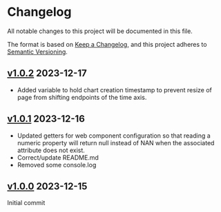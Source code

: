 # Changelog

All notable changes to this project will be documented in this file.

The format is based on [Keep a Changelog](https://keepachangelog.com/en/1.0.0/),
and this project adheres to
[Semantic Versioning](https://semver.org/spec/v2.0.0.html).

## [v1.0.2](https://github.com/cotarr/json-chart/releases/tag/v1.0.2) 2023-12-17

- Added variable to hold chart creation timestamp to prevent resize of page from shifting endpoints of the time axis.

## [v1.0.1](https://github.com/cotarr/json-chart/releases/tag/v1.0.1) 2023-12-16

- Updated getters for web component configuration so that reading a numeric property will return null instead of NAN when the associated attribute does not exist.
- Correct/update README.md
- Removed some console.log

## [v1.0.0](https://github.com/cotarr/json-chart/releases/tag/v1.0.0) 2023-12-15

Initial commit
